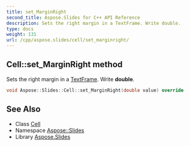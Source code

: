```yaml
---
title: set_MarginRight
second_title: Aspose.Slides for C++ API Reference
description: Sets the right margin in a TextFrame. Write double.
type: docs
weight: 131
url: /cpp/aspose.slides/cell/set_marginright/
---
```

## Cell::set_MarginRight method


Sets the right margin in a [TextFrame](../../textframe/). Write **double**.

```cpp
void Aspose::Slides::Cell::set_MarginRight(double value) override
```

## See Also

* Class [Cell](../)
* Namespace [Aspose::Slides](../../)
* Library [Aspose.Slides](../../../)
